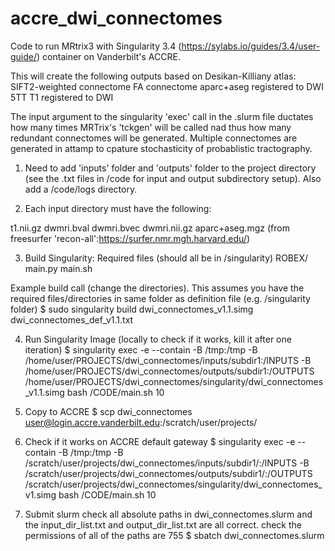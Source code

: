 # accre_dwi_connectomes
Code to run MRtrix3 with Singularity 3.4 (https://sylabs.io/guides/3.4/user-guide/) container on Vanderbilt's ACCRE.

This will create the following outputs based on Desikan-Killiany atlas:
SIFT2-weighted connectome 
FA connectome
aparc+aseg registered to DWI
5TT
T1 registered to DWI

The input argument to the singularity 'exec' call in the .slurm file ductates how many times MRTrix's 'tckgen' will be called nad thus how many redundant connectomes will be generated. Multiple connectomes are generated in attamp to cpature stochasticity of probablistic tractography. 

1) Need to add 'inputs' folder and 'outputs' folder to the project directory (see the .txt files in /code for input and output subdirectory setup). Also add a /code/logs directory. 

2) Each input directory must have the following:

t1.nii.gz
dwmri.bval
dwmri.bvec
dwmri.nii.gz
aparc+aseg.mgz (from freesurfer 'recon-all':https://surfer.nmr.mgh.harvard.edu/)

3) Build Singularity:
Required files (should all be in /singularity)
ROBEX/
main.py
main.sh

Example build call (change the directories). This assumes you have the required files/directories in same folder as definition file (e.g. /singularity folder)
$ sudo singularity build dwi_connectomes_v1.1.simg dwi_connectomes_def_v1.1.txt

4) Run Singularity Image (locally to check if it works, kill it after one iteration)
$ singularity exec -e --contain -B /tmp:/tmp -B /home/user/PROJECTS/dwi_connectomes/inputs/subdir1:/INPUTS -B /home/user/PROJECTS/dwi_connectomes/outputs/subdir1:/OUTPUTS /home/user/PROJECTS/dwi_connectomes/singularity/dwi_connectomes_v1.1.simg bash /CODE/main.sh 10

5) Copy to ACCRE
$ scp dwi_connectomes user@login.accre.vanderbilt.edu:/scratch/user/projects/

6) Check if it works on ACCRE default gateway
$ singularity exec -e --contain -B /tmp:/tmp -B /scratch/user/projects/dwi_connectomes/inputs/subdir1/:/INPUTS -B /scratch/user/projects/dwi_connectomes/outputs/subdir1/:/OUTPUTS /scratch/user/projects/dwi_connectomes/singularity/dwi_connectomes_v1.simg bash /CODE/main.sh 10

7) Submit slurm 
check all absolute paths in dwi_connectomes.slurm and the input_dir_list.txt and output_dir_list.txt are all correct.
check the permissions of all of the paths are 755
$ sbatch dwi_connectomes.slurm
